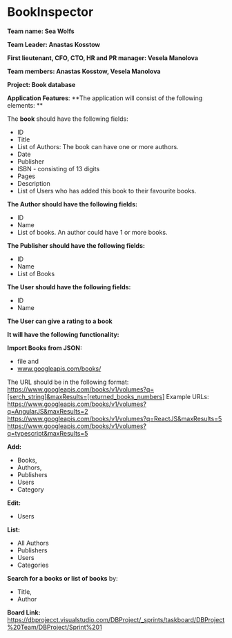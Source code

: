 # BookInspector

**Team name: Sea Wolfs**

**Team Leader: Anastas Kosstow**

**First lieutenant, CFO, CTO, HR and PR manager: Vesela Manolova**

**Team members: Anastas Kosstow, Vesela Manolova**

**Project: Book database**


**Application Features**: 
**The application will consist of the following elements: **

The **book** should have the following fields: 
* ID
* Title 
* List of Authors: The book can have one or more authors.  
* Date 
* Publisher 
* ISBN - consisting of 13 digits
* Pages 
* Description 
* List of Users who has added this book to their favourite books. 

**The Author should have the following fields:**
* ID
* Name 
* List of books. An author could have 1 or more books. 

**The Publisher should have the following fields:**
* ID
* Name 
* List of Books

**The User should have the following fields:**
* ID
* Name 

**The User can give a rating to a book**


****It will have the following functionality:****

**Import Books from JSON:**
* file and 
* www.googleapis.com/books/

The URL should be in the following format: 
https://www.googleapis.com/books/v1/volumes?q=[serch_string]&maxResults=[returned_books_numbers]
Example URLs: 
https://www.googleapis.com/books/v1/volumes?q=AngularJS&maxResults=2
https://www.googleapis.com/books/v1/volumes?q=ReactJS&maxResults=5
https://www.googleapis.com/books/v1/volumes?q=typescript&maxResults=5


**Add:**
* Books, 
* Authors, 
* Publishers 
* Users
* Category

**Edit:**
* Users

**List:**
* All Authors
* Publishers
* Users
* Categories

**Search for a books or list of books** by:
* Title,
* Author 

**Board Link:**
https://dbprojecct.visualstudio.com/DBProject/_sprints/taskboard/DBProject%20Team/DBProject/Sprint%201
